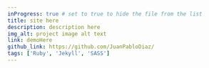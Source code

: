 ```yaml
---
inProgress: true # set to true to hide the file from the list
title: site here
description: description here
img_alt: project image alt text
link: demoHere
github_link: https://github.com/JuanPabloDiaz/
tags: ['Ruby', 'Jekyll', 'SASS']
---
```


